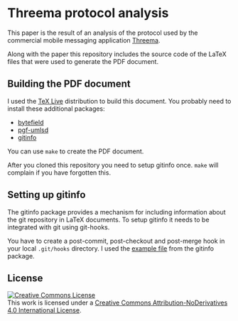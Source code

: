 Threema protocol analysis
=========================

This paper is the result of an analysis of the protocol used by the
commercial mobile messaging application
[Threema](http://threema.ch/en/).

Along with the paper this repository includes the source code of the LaTeX files that were used to generate the PDF document.

Building the PDF document
-------------------------

I used the [TeX Live](https://www.tug.org/texlive/) distribution to build this document.
You probably need to install these additional packages:

* [bytefield](http://www.ctan.org/pkg/bytefield)
* [pgf-umlsd](http://www.ctan.org/pkg/pgf-umlsd)
* [gitinfo](http://www.ctan.org/pkg/gitinfo)

You can use `make` to create the PDF document.

After you cloned this repository you need to setup gitinfo once. `make` will complain if you have forgotten this.

Setting up gitinfo
------------------

The gitinfo package provides a mechanism for including information about the git repository in LaTeX documents.
To setup gitinfo it needs to be integrated with git using git-hooks.

You have to create a post-commit, post-checkout and post-merge hook in your local `.git/hooks` directory.
I used the [example file](http://mirrors.ctan.org/macros/latex/contrib/gitinfo/post-xxx-sample.txt) from the gitinfo package.

License
-------

<a rel="license" href="http://creativecommons.org/licenses/by-nd/4.0/"><img alt="Creative Commons License" style="border-width:0" src="http://i.creativecommons.org/l/by-nd/4.0/88x31.png" /></a><br />This <span xmlns:dct="http://purl.org/dc/terms/" href="http://purl.org/dc/dcmitype/Text" rel="dct:type">work</span> is licensed under a <a rel="license" href="http://creativecommons.org/licenses/by-nd/4.0/">Creative Commons Attribution-NoDerivatives 4.0 International License</a>.
